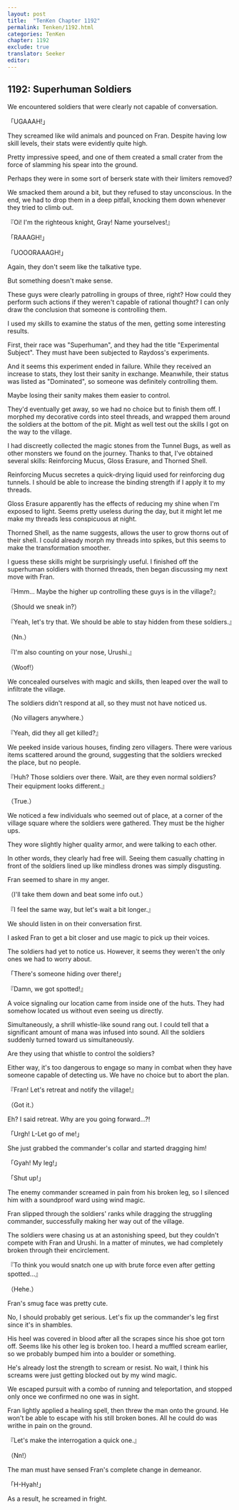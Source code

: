 ```yaml
---
layout: post
title:  "TenKen Chapter 1192"
permalink: Tenken/1192.html
categories: TenKen
chapter: 1192
exclude: true
translator: Seeker
editor: 
---
```

<h2>1192: Superhuman Soldiers</h2>

We encountered soldiers that were clearly not capable of conversation.

「UGAAAH!」

They screamed like wild animals and pounced on Fran. Despite having low skill levels, their stats were evidently quite high.

Pretty impressive speed, and one of them created a small crater from the force of slamming his spear into the ground.

Perhaps they were in some sort of berserk state with their limiters removed?

We smacked them around a bit, but they refused to stay unconscious. In the end, we had to drop them in a deep pitfall, knocking them down whenever they tried to climb out.

『Oi! I'm the righteous knight, Gray! Name yourselves!』

「RAAAGH!」

「UOOORAAAGH!」

Again, they don't seem like the talkative type.

But something doesn't make sense.

These guys were clearly patrolling in groups of three, right? How could they perform such actions if they weren't capable of rational thought? I can only draw the conclusion that someone is controlling them.

I used my skills to examine the status of the men, getting some interesting results.

First, their race was "Superhuman", and they had the title "Experimental Subject". They must have been subjected to Raydoss's experiments.

And it seems this experiment ended in failure. While they received an increase to stats, they lost their sanity in exchange. Meanwhile, their status was listed as "Dominated", so someone was definitely controlling them.

Maybe losing their sanity makes them easier to control.

They'd eventually get away, so we had no choice but to finish them off. I morphed my decorative cords into steel threads, and wrapped them around the soldiers at the bottom of the pit. Might as well test out the skills I got on the way to the village.

I had discreetly collected the magic stones from the Tunnel Bugs, as well as other monsters we found on the journey. Thanks to that, I've obtained several skills: Reinforcing Mucus, Gloss Erasure, and Thorned Shell.

Reinforcing Mucus secretes a quick-drying liquid used for reinforcing dug tunnels. I should be able to increase the binding strength if I apply it to my threads.

Gloss Erasure apparently has the effects of reducing my shine when I'm exposed to light. Seems pretty useless during the day, but it might let me make my threads less conspicuous at night.

Thorned Shell, as the name suggests, allows the user to grow thorns out of their shell. I could already morph my threads into spikes, but this seems to make the transformation smoother.

I guess these skills might be surprisingly useful. I finished off the superhuman soldiers with thorned threads, then began discussing my next move with Fran.

『Hmm... Maybe the higher up controlling these guys is in the village?』

（Should we sneak in?）

『Yeah, let's try that. We should be able to stay hidden from these soldiers.』

（Nn.）

『I'm also counting on your nose, Urushi.』

（Woof!）

We concealed ourselves with magic and skills, then leaped over the wall to infiltrate the village.

The soldiers didn't respond at all, so they must not have noticed us.

（No villagers anywhere.）

『Yeah, did they all get killed?』

We peeked inside various houses, finding zero villagers. There were various items scattered around the ground, suggesting that the soldiers wrecked the place, but no people.

『Huh? Those soldiers over there. Wait, are they even normal soldiers? Their equipment looks different.』

（True.）

We noticed a few individuals who seemed out of place, at a corner of the village square where the soldiers were gathered. They must be the higher ups.

They wore slightly higher quality armor, and were talking to each other.

In other words, they clearly had free will. Seeing them casually chatting in front of the soldiers lined up like mindless drones was simply disgusting.

Fran seemed to share in my anger.

（I'll take them down and beat some info out.）

『I feel the same way, but let's wait a bit longer.』

We should listen in on their conversation first.

I asked Fran to get a bit closer and use magic to pick up their voices.

The soldiers had yet to notice us. However, it seems they weren't the only ones we had to worry about.

「There's someone hiding over there!」

『Damn, we got spotted!』

A voice signaling our location came from inside one of the huts. They had somehow located us without even seeing us directly.

Simultaneously, a shrill whistle-like sound rang out. I could tell that a significant amount of mana was infused into sound. All the soldiers suddenly turned toward us simultaneously.

Are they using that whistle to control the soldiers?

Either way, it's too dangerous to engage so many in combat when they have someone capable of detecting us. We have no choice but to abort the plan.

『Fran! Let's retreat and notify the village!』

（Got it.）

Eh? I said retreat. Why are you going forward...?!

「Urgh! L-Let go of me!」

She just grabbed the commander's collar and started dragging him!

「Gyah! My leg!」

「Shut up!」

The enemy commander screamed in pain from his broken leg, so I silenced him with a soundproof ward using wind magic.

Fran slipped through the soldiers' ranks while dragging the struggling commander, successfully making her way out of the village.

The soldiers were chasing us at an astonishing speed, but they couldn't compete with Fran and Urushi. In a matter of minutes, we had completely broken through their encirclement.

『To think you would snatch one up with brute force even after getting spotted...』

（Hehe.）

Fran's smug face was pretty cute.

No, I should probably get serious. Let's fix up the commander's leg first since it's in shambles.

His heel was covered in blood after all the scrapes since his shoe got torn off. Seems like his other leg is broken too. I heard a muffled scream earlier, so we probably bumped him into a boulder or something.

He's already lost the strength to scream or resist. No wait, I think his screams were just getting blocked out by my wind magic.

We escaped pursuit with a combo of running and teleportation, and stopped only once we confirmed no one was in sight.

Fran lightly applied a healing spell, then threw the man onto the ground. He won't be able to escape with his still broken bones. All he could do was writhe in pain on the ground.

『Let's make the interrogation a quick one.』

（Nn!）

The man must have sensed Fran's complete change in demeanor.

「H-Hyah!」

As a result, he screamed in fright.



